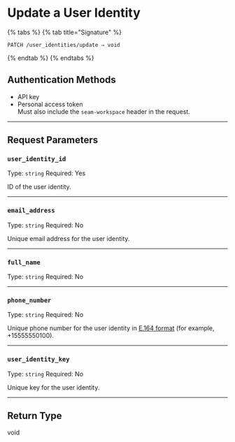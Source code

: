# Update a User Identity

{% tabs %}
{% tab title="Signature" %}
```
PATCH /user_identities/update ⇒ void
```
{% endtab %}
{% endtabs %}



## Authentication Methods

- API key
- Personal access token
  <br>Must also include the `seam-workspace` header in the request.

---

## Request Parameters

### `user_identity_id`

Type: `string`
Required: Yes

ID of the user identity.

---

### `email_address`

Type: `string`
Required: No

Unique email address for the user identity.

---

### `full_name`

Type: `string`
Required: No



---

### `phone_number`

Type: `string`
Required: No

Unique phone number for the user identity in [E.164 format](https://www.itu.int/rec/T-REC-E.164/en) (for example, +15555550100).

---

### `user_identity_key`

Type: `string`
Required: No

Unique key for the user identity.

---


## Return Type

void
